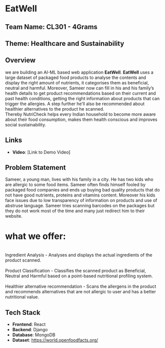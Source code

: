 # EatWell

## Team Name: CL301 - 4Grams

## Theme: Healthcare and Sustainability

## Overview
we are building an AI-ML based web application **EatWell**. 
**EatWell** uses a large dataset of packaged food products to analyse the contents and display the right amount of nutrients, it categorises them as beneficial, neutral and harmful. 
Moreover, Sameer now can fill in his and his family’s health details to get product recommendations based on their current and past health conditions, getting the right information about products that can trigger the allergies. 
A step further he’ll also be recommended about healthier alternatives to the product he scanned.  
Thereby NutriCheck helps every Indian household to become more aware about their food consumption, makes them health conscious and improves social sustainability.

## Links
- **Video**: [Link to Demo Video]


## Problem Statement
  Sameer, a young man, lives with his family in a city. 
  He has two kids who are allergic to some food items. 
  Sameer often finds himself fooled by packaged food companies and ends up buying bad quality products that do not have good nutrients, proteins and vitamins content. 
  Moreover his kids face issues due to low transparency of information on products and use of abstruse language. 
  Sameer tries scanning barcodes on the packages but they do not work most of the time and many just redirect him to their website.

# what we offer:
  

<br>Ingredient Analysis - Analyses and displays the actual ingredients of the product scanned.</br>
<br>Product Classification - Classifies the scanned product as Beneficial, Neutral and Harmful based on a point-based nutritional profiling system.</br>
<br>Healthier alternative recommendation - Scans the allergens in the product and recommends alternatives that are not allergic to user and has a better nutritional value.</br>


## Tech Stack
- **Frontend**: React
- **Backend**: Django
- **Database**: MongoDB
- **Dataset**: https://world.openfoodfacts.org/

